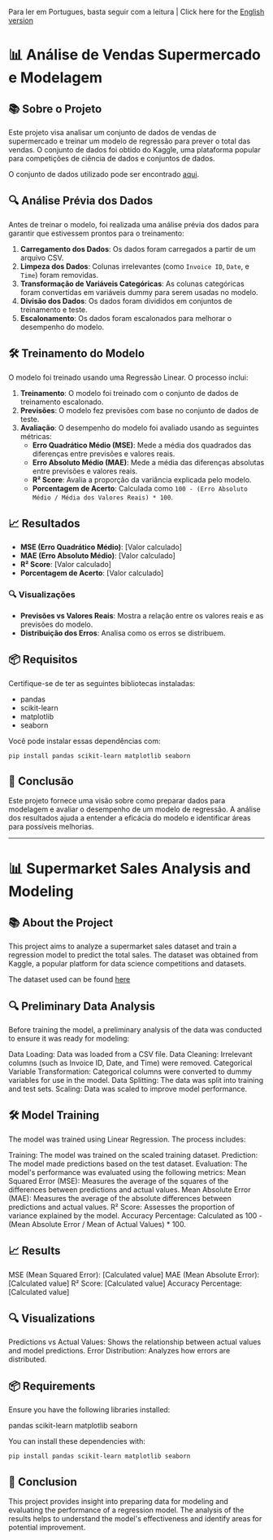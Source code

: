 <a name="ancora"></a>
Para ler em Portugues, basta seguir com a leitura | Click here for the [English version](#ancora1)

# 📊 Análise de Vendas Supermercado e Modelagem

## 📚 Sobre o Projeto

Este projeto visa analisar um conjunto de dados de vendas de supermercado e treinar um modelo de regressão para prever o total das vendas. O conjunto de dados foi obtido do Kaggle, uma plataforma popular para competições de ciência de dados e conjuntos de dados.

O conjunto de dados utilizado pode ser encontrado [aqui](https://www.kaggle.com/datasets/aungpyaeap/supermarket-sales).

## 🔍 Análise Prévia dos Dados

Antes de treinar o modelo, foi realizada uma análise prévia dos dados para garantir que estivessem prontos para o treinamento:

1. **Carregamento dos Dados**: Os dados foram carregados a partir de um arquivo CSV.
2. **Limpeza dos Dados**: Colunas irrelevantes (como `Invoice ID`, `Date`, e `Time`) foram removidas.
3. **Transformação de Variáveis Categóricas**: As colunas categóricas foram convertidas em variáveis dummy para serem usadas no modelo.
4. **Divisão dos Dados**: Os dados foram divididos em conjuntos de treinamento e teste.
5. **Escalonamento**: Os dados foram escalonados para melhorar o desempenho do modelo.

## 🛠️ Treinamento do Modelo

O modelo foi treinado usando uma Regressão Linear. O processo inclui:

1. **Treinamento**: O modelo foi treinado com o conjunto de dados de treinamento escalonado.
2. **Previsões**: O modelo fez previsões com base no conjunto de dados de teste.
3. **Avaliação**: O desempenho do modelo foi avaliado usando as seguintes métricas:
   - **Erro Quadrático Médio (MSE)**: Mede a média dos quadrados das diferenças entre previsões e valores reais.
   - **Erro Absoluto Médio (MAE)**: Mede a média das diferenças absolutas entre previsões e valores reais.
   - **R² Score**: Avalia a proporção da variância explicada pelo modelo.
   - **Porcentagem de Acerto**: Calculada como `100 - (Erro Absoluto Médio / Média dos Valores Reais) * 100`.

## 📈 Resultados

- **MSE (Erro Quadrático Médio)**: [Valor calculado]
- **MAE (Erro Absoluto Médio)**: [Valor calculado]
- **R² Score**: [Valor calculado]
- **Porcentagem de Acerto**: [Valor calculado]

### 🔍 Visualizações

- **Previsões vs Valores Reais**: Mostra a relação entre os valores reais e as previsões do modelo.
- **Distribuição dos Erros**: Analisa como os erros se distribuem.

## 📦 Requisitos

Certifique-se de ter as seguintes bibliotecas instaladas:

- pandas
- scikit-learn
- matplotlib
- seaborn

Você pode instalar essas dependências com:

```bash
pip install pandas scikit-learn matplotlib seaborn
```

## 📝 Conclusão
Este projeto fornece uma visão sobre como preparar dados para modelagem e avaliar o desempenho de um modelo de regressão. A análise dos resultados ajuda a entender a eficácia do modelo e identificar áreas para possíveis melhorias.

	
---

<a id="ancora1"></a> 
# 📊 Supermarket Sales Analysis and Modeling

## 📚 About the Project
This project aims to analyze a supermarket sales dataset and train a regression model to predict the total sales. The dataset was obtained from Kaggle, a popular platform for data science competitions and datasets.

The dataset used can be found [here](https://www.kaggle.com/datasets/aungpyaeap/supermarket-sales)

## 🔍 Preliminary Data Analysis
Before training the model, a preliminary analysis of the data was conducted to ensure it was ready for modeling:

Data Loading: Data was loaded from a CSV file.
Data Cleaning: Irrelevant columns (such as Invoice ID, Date, and Time) were removed.
Categorical Variable Transformation: Categorical columns were converted to dummy variables for use in the model.
Data Splitting: The data was split into training and test sets.
Scaling: Data was scaled to improve model performance.

## 🛠️ Model Training
The model was trained using Linear Regression. The process includes:

Training: The model was trained on the scaled training dataset.
Prediction: The model made predictions based on the test dataset.
Evaluation: The model's performance was evaluated using the following metrics:
Mean Squared Error (MSE): Measures the average of the squares of the differences between predictions and actual values.
Mean Absolute Error (MAE): Measures the average of the absolute differences between predictions and actual values.
R² Score: Assesses the proportion of variance explained by the model.
Accuracy Percentage: Calculated as 100 - (Mean Absolute Error / Mean of Actual Values) * 100.

## 📈 Results
MSE (Mean Squared Error): [Calculated value]
MAE (Mean Absolute Error): [Calculated value]
R² Score: [Calculated value]
Accuracy Percentage: [Calculated value]

## 🔍 Visualizations
Predictions vs Actual Values: Shows the relationship between actual values and model predictions.
Error Distribution: Analyzes how errors are distributed.

## 📦 Requirements
Ensure you have the following libraries installed:

pandas
scikit-learn
matplotlib
seaborn

You can install these dependencies with:
```bash
pip install pandas scikit-learn matplotlib seaborn
```
## 📝 Conclusion
This project provides insight into preparing data for modeling and evaluating the performance of a regression model. The analysis of the results helps to understand the model's effectiveness and identify areas for potential improvement.
